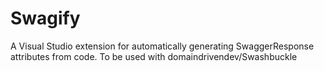 # Swagify

A Visual Studio extension for automatically generating SwaggerResponse attributes from code. To be used with domaindrivendev/Swashbuckle
